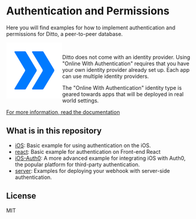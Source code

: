 # Authentication and Permissions

Here you will find examples for how to implement authentication and permissions for Ditto, a peer-to-peer database.


 <img align="left" src="Ditto_logo.png" alt="Ditto Logo" width="150">  
 <br />  

 
Ditto does not come with an identity provider. Using "Online With Authentication" requires that you have your own identity provider already set up. Each app can use multiple identity providers.

The "Online With Authentication" identity type is geared towards apps that will be deployed in real world settings.

[For more information, read the documentation](https://docs.ditto.live/ios/common/security/authentication)

## What is in this repository

* [iOS](./iOS/Simple/): Basic example for using authentication on the iOS. 
* [react](./react/): Basic example for authentication on Front-end React
* [iOS-Auth0](./iOS/iOS-auth0/): A more advanced example for integrating iOS with Auth0, the popular platform for third-party authentication. 
* [server](./server/): Examples for deploying your webhook with server-side authentication.

## License

MIT

